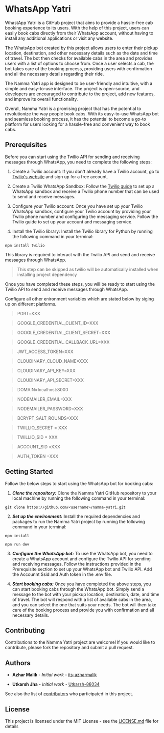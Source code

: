 # WhatsApp Yatri
WhastApp Yatri is a GitHub project that aims to provide a hassle-free cab booking experience to its users. With the help of this project, users can easily book cabs directly from their WhatsApp account, without having to install any additional applications or visit any website.

The WhatsApp bot created by this project allows users to enter their pickup location, destination, and other necessary details such as the date and time of travel. The bot then checks for available cabs in the area and provides users with a list of options to choose from. Once a user selects a cab, the bot takes care of the booking process, providing users with confirmation and all the necessary details regarding their ride.

The Namma Yatri app is designed to be user-friendly and intuitive, with a simple and easy-to-use interface. The project is open-source, and developers are encouraged to contribute to the project, add new features, and improve its overall functionality.

Overall, Namma Yatri is a promising project that has the potential to revolutionize the way people book cabs. With its easy-to-use WhatsApp bot and seamless booking process, it has the potential to become a go-to platform for users looking for a hassle-free and convenient way to book cabs.

## Prerequisites

Before you can start using the Twilio API for sending and receiving messages through WhatsApp, you need to complete the following steps:

1) Create a Twilio account: If you don't already have a Twilio account, go to <a href = "https://www.twilio.com/en-us"> Twilio's website</a> and sign up for a free account.

2) Create a Twilio WhatsApp Sandbox: Follow the <a href="https://www.twilio.com/docs/whatsapp/sandbox">Twilio guide</a> to set up a WhatsApp sandbox and receive a Twilio phone number that can be used to send and receive messages.

3) Configure your Twilio account: Once you have set up your Twilio WhatsApp sandbox, configure your Twilio account by providing your Twilio phone number and configuring the messaging service. Follow the Twilio guide to set up your account and messaging service.

4) Install the Twilio library: Install the Twilio library for Python by running the following command in your terminal:

```
npm install twilio
```

This library is required to interact with the Twilio API and send and receive messages through WhatsApp.
> This step can be skipped as twilio will be automatically installed when installing project dependency


Once you have completed these steps, you will be ready to start using the Twilio API to send and receive messages through WhatsApp.

Configure all other enironment variables which are stated below by siging up on different platforms.

> PORT=XXX

> GOOGLE_CREDENTIAL_CLIENT_ID=XXX

> GOOGLE_CREDENTIAL_CLIENT_SECRET=XXX

> GOOGLE_CREDENTIAL_CALLBACK_URL=XXX

> JWT_ACCESS_TOKEN=XXX

> CLOUDINARY_CLOUD_NAME=XXX

> CLOUDINARY_API_KEY=XXX

> CLOUDINARY_API_SECRET=XXX

> DOMAIN=localhost:8000

> NODEMAILER_EMAIL=XXX

> NODEMAILER_PASSWORD=XXX

> BCRYPT_SALT_ROUNDS=XXX

> TWILLIO_SECRET = XXX

> TWILLIO_SID = XXX

> ACCOUNT_SID =XXX

> AUTH_TOKEN =XXX


## Getting Started

Follow the below steps to start using the WhatsApp bot for booking cabs:

1) ***Clone the repository:*** Clone the Namma Yatri GitHub repository to your local machine by running the following command in your terminal:

```
git clone https://github.com/<username>/namma-yatri.git
```

2) ***Set up the environment:*** Install the required dependencies and packages to run the Namma Yatri project by running the following command in your terminal:


```
npm install
```

```
npm run dev
```

3) ***Configure the WhatsApp bot:*** To use the WhatsApp bot, you need to create a WhatsApp account and configure the Twilio API for sending and receiving messages. Follow the instructions provided in the Prerequisite section to set up your WhatsApp bot and Twilio API. Add the Accounnt Ssid and Auth token in the .env file.

4) ***Start booking cabs:*** Once you have completed the above steps, you can start booking cabs through the WhatsApp bot. Simply send a message to the bot with your pickup location, destination, date, and time of travel. The bot will respond with a list of available cabs in the area, and you can select the one that suits your needs. The bot will then take care of the booking process and provide you with confirmation and all necessary details.




## Contributing

Contributions to the Namma Yatri project are welcome! If you would like to contribute, please fork the repository and submit a pull request.

## Authors

- **Azhar Malik** - _Initial work_ -
  [its-azharmalik](https://github.com/its-azharmalik)

- **Utkarsh Jha** - _Initial work_ -
  [Utkarsh-88034](https://github.com/Utkarsh-88034)

See also the list of
[contributors](https://github.com/your/project/contributors) who participated in
this project.

## License

This project is licensed under the MIT License - see the
[LICENSE.md](LICENSE.md) file for details


